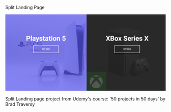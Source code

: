 Split Landing Page

![Design preview image for split landing page project](/images/preview.png)

Split Landing page project from Udemy's course: '50 projects in 50 days' by Brad Traversy

